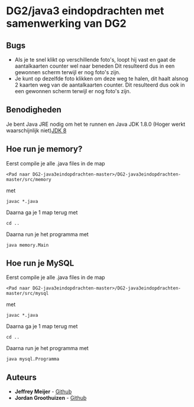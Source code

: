 # DG2/java3 eindopdrachten met samenwerking van DG2

## Bugs
*  Als je te snel klikt op verschillende foto's, loopt hij vast en gaat de aantalkaarten counter wel naar beneden
    Dit resulteerd dus in een gewonnen scherm terwijl er nog foto's zijn.
*  Je kunt op dezelfde foto klikken om deze weg te halen, dit haalt alsnog 2 kaarten weg van de aantalkaarten counter.
    Dit resulteerd dus ook in een gewonnen scherm terwijl er nog foto's zijn.
    
## Benodigheden
Je bent Java JRE nodig om het te runnen en Java JDK 1.8.0 (Hoger werkt waarschijnlijk niet)[JDK 8](https://www.oracle.com/technetwork/java/javase/downloads/jdk8-downloads-2133151.html)
## Hoe run je memory?
Eerst compile je alle .java files in de map

```
<Pad naar DG2-java3eindopdrachten-master>/DG2-java3eindopdrachten-master/src/memory
```

met

```
javac *.java
```
Daarna ga je 1 map terug met

```
cd ..
```
Daarna run je het programma met

```
java memory.Main
```

## Hoe run je MySQL
Eerst compile je alle .java files in de map

```
<Pad naar DG2-java3eindopdrachten-master>/DG2-java3eindopdrachten-master/src/mysql
```

met

```
javac *.java
```
Daarna ga je 1 map terug met

```
cd ..
```
Daarna run je het programma met

```
java mysql.Programma
```

## Auteurs

* **Jeffrey Meijer** - [Github](https://github.com/JeffreyMeijer)
* **Jordan Groothuizen** - [Github](https://github.com/JordanMaarten)


